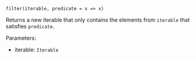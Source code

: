 `filter(iterable, predicate = x => x)`

Returns a new iterable that only contains the elements from `iterable` that satisfies `predicate`.

Parameters:
* iterable: `Iterable`
